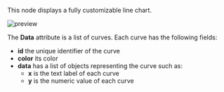 This node displays a fully customizable line chart.

![preview](/images/lineChart/preview.png)

The **Data** attribute is a list of curves. Each curve has the following fields:

-   **id** the unique identifier of the curve
-   **color** its color
-   **data** has a list of objects representing the curve such as:
    -   **x** is the text label of each curve
    -   **y** is the numeric value of each curve
